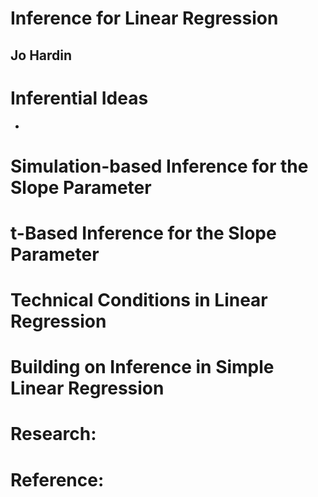 # Inference for Linear Regression
## Jo Hardin

# Inferential Ideas
- 

# Simulation-based Inference for the Slope Parameter

# t-Based Inference for the Slope Parameter

# Technical Conditions in Linear Regression

# Building on Inference in Simple Linear Regression

# Research:

# Reference:
